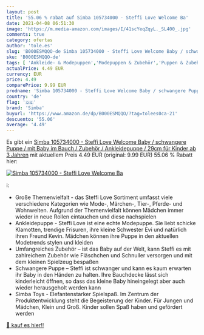 ```yaml
---
layout: post
title: '55.06 % rabat auf Simba 105734000 - Steffi Love Welcome Ba'
date: 2021-04-08 06:51:30
image: 'https://m.media-amazon.com/images/I/41scYeqZqyL._SL400_.jpg'
comments: true
category: ofertas
author: 'tole.es'
slug: 'B000ESMQQO-de Simba 105734000 - Steffi Love Welcome Baby / schwangere...'
sku: 'B000ESMQQO-de'
tags: [ 'Ankleide- & Modepuppen','Modepuppen & Zubehör','Puppen & Zubehör','Spielzeug','simba', ]
actualPrice: 4.49 EUR
currency: EUR
price: 4.49
comparePrice: 9.99 EUR
prodname: 'Simba 105734000 - Steffi Love Welcome Baby / schwangere Puppe / mit Baby im Bauch / Zubehör / Ankleidepuppe / 29cm  für Kinder ab 3 Jahren'
country: 'de'
flag: '🇩🇪'
brand: 'Simba'
buyurl: 'https://www.amazon.de/dp/B000ESMQQO/?tag=tolees0ca-21'
descuento: '55.06'
average: '4.49'
---
```


Es gibt ein [Simba 105734000 - Steffi Love Welcome Baby / schwangere Puppe / mit Baby im Bauch / Zubehör / Ankleidepuppe / 29cm  für Kinder ab 3 Jahren](https://www.amazon.de/dp/B000ESMQQO/?tag=tolees0ca-21) mit aktuellem Preis 4.49 EUR (original: 9.99 EUR) 55.06 % Rabatt hier:

[![Simba 105734000 - Steffi Love Welcome Ba](https://m.media-amazon.com/images/I/41scYeqZqyL._SL400_.jpg)](https://www.amazon.de/dp/B000ESMQQO/?tag=tolees0ca-21)

ℹ️:

- Große Themenvielfalt - das Steffi Love Sortiment umfasst viele verschiedene Kategorien wie Mode-, Märchen-, Tier-, Pferde- und Wohnwelten. Aufgrund der Themenvielfalt können Mädchen immer wieder in neue Rollen eintauchen und diese nachspielen
- Ankleidepuppe - Steffi Love ist eine echte Modepuppe. Sie liebt schicke Klamotten, trendige Frisuren, ihre kleine Schwester Evi und natürlich ihren Freund Kevin. Mädchen können ihre Puppe in den aktuellen Modetrends stylen und kleiden
- Umfangreiches Zubehör – ist das Baby auf der Welt, kann Steffi es mit zahlreichem Zubehör wie Fläschchen und Schnuller versorgen und mit dem kleinen Spielzeug bespaßen
- Schwangere Puppe – Steffi ist schwanger und kann es kaum erwarten ihr Baby in den Händen zu halten. Ihre Bauchdecke lässt sich kinderleicht öffnen, so dass das kleine Baby hineingelegt aber auch wieder herausgeholt werden kann
- Simba Toys - Elefantenstarker Spielspaß. Im Zentrum der Produktentwicklung steht die Begeisterung der Kinder. Für Jungen und Mädchen, Klein und Groß. Kinder sollen Spaß haben und gefördert werden

[🛒 kauf es hier!!](https://www.amazon.de/dp/B000ESMQQO/?tag=tolees0ca-21)
